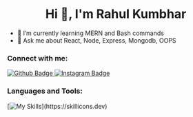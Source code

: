 

  <h1 align="center">Hi 👋, I'm Rahul Kumbhar</h1>

- 🌱 I’m currently learning MERN and Bash commands
- 💬 Ask me about React, Node, Express, Mongodb, OOPS

</div>
  
  ### Connect with me:
<div id="badges">
  <a href="https://github.com/rahul-kumbhar0">
    <img src="https://img.shields.io/badge/Github-white?style=for-the-badge&logo=Github&logoColor=black" alt="Github Badge"/>
  </a>
   <a href="https://www.instagram.com/_rahul_14.08">
    <img src="https://img.shields.io/badge/Instagram-purple?style=for-the-badge&logo=instagram&logoColor=white" alt="Instagram Badge"/>
  </a>
   
### Languages and Tools:
[![My Skills](https://skillicons.dev/icons?i=,html,css,javascript,java,python,redux,expressjs,firebase,github,git,postman,react,mongo,nodejs,)](https://skillicons.dev)

